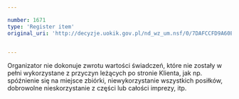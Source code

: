```yaml
---

number: 1671
type: 'Register item'
original_uri: 'http://decyzje.uokik.gov.pl/nd_wz_um.nsf/0/7DAFCCFD9A60E4F6C125763A002ABEFC?OpenDocument'


---
```


Organizator nie dokonuje zwrotu wartości świadczeń, które nie zostały w pełni wykorzystane z przyczyn leżących po stronie Klienta, jak np. spóźnienie się na miejsce zbiórki, niewykorzystanie wszystkich posiłków, dobrowolne nieskorzystanie z części lub całości imprezy, itp.
